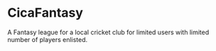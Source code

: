# CicaFantasy
A Fantasy league for a local cricket club for limited users with limited number of players enlisted.
